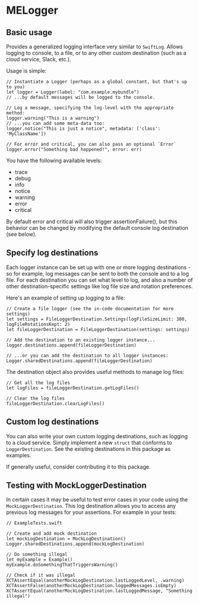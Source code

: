 # MELogger

Basic usage
--------------

Provides a generalized logging interface very similar to `SwiftLog`.  Allows logging to console, to a file, or to any other custom destination (such as a cloud service, Slack, etc.). 

Usage is simple:

    // Instantiate a Logger (perhaps as a global constant, but that's up to you)
    let logger = Logger(label: "com.example.mybundle")
    // ...by default messages will be logged to the console.
    
    // Log a message, specifying the log-level with the appropriate method:
    logger.warning("This is a warning")
    // ...you can add some meta-data too:
    logger.notice("This is just a notice", metadata: ['class': 'MyClassName'])
    
    // For error and critical, you can also pass an optional `Error`
    logger.error("Something bad happened!", error: err)

You have the following available levels:

* trace
* debug
* info
* notice
* warning
* error
* critical

By default error and critical will also trigger assertionFailure(), but this behavior can be changed by modifying the default console log destination (see below).

Specify log destinations
----------------------------

Each logger instance can be set up with one or more logging destinations - so for example, log messages can be sent to both the console and to a log file. For each destination you can set what level to log, and also a number of other destination-specific settings like log file size and rotation preferences.

Here's an example of setting up logging to a file:

    // Create a file logger (see the in-code documentation for more settings)
    let settings = FileLoggerDestination.Settings(logFileSizeLimit: 300, logFileRotationsKept: 2)
    let fileLoggerDestination = FileLoggerDestination(settings: settings)
    
    // Add the destination to an existing logger instance...
    logger.destinations.append(fileLoggerDestination)
    
    // ...or you can add the destination to all logger instances:
    Logger.sharedDestinations.append(fileLoggerDestination)
    
The destination object also provides useful methods to manage log files:

    // Get all the log files
    let logFiles = fileLoggerDestination.getLogFiles()
    
    // Clear the log files
    fileLoggerDestination.clearLogFiles()



Custom log destinations
----------------------------

You can also write your own custom logging destinations, such as logging to a cloud service. Simply implement a new `struct` that conforms to `LoggerDestination`. See the existing destinations in this package as examples.

If generally useful, consider contributing it to this package.

Testing with MockLoggerDestination
------------------------------------------

In certain cases it may be useful to test error cases in your code using the `MockLoggerDestination`.  This log destination allows you to access any previous log messages for your assertions. For example in your tests: 

    // ExampleTests.swift
    
    // Create and add mock destination
    let mockLogDestination = MockLogDestination()
    Logger.sharedDestinations.append(mockLogDestination)
    
    // Do something illegal
    let myExample = Example()
    myExample.doSomethingThatTriggersWarning()
    
    // Check if it was illegal
    XCTAssertEqual(anotherMockLogDestination.lastLoggedLevel, .warning)
    XCTAssertFalse(anotherMockLogDestination.loggedMessages.isEmpty)
    XCTAssertEqual(anotherMockLogDestination.lastLoggedMessage, "Something illegal")

